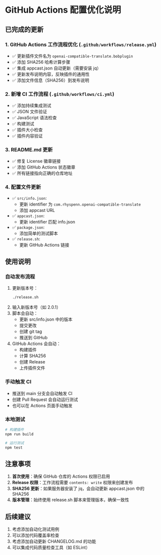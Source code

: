 # GitHub Actions 配置优化说明

## 已完成的更新

### 1. GitHub Actions 工作流程优化 (`.github/workflows/release.yml`)
- ✅ 更新插件文件名为 `openai-compatible-translate.bobplugin`
- ✅ 添加 SHA256 哈希计算步骤
- ✅ 集成 appcast.json 自动更新（需要安装 jq）
- ✅ 更新发布说明内容，反映插件的通用性
- ✅ 添加文件信息（SHA256）到发布说明

### 2. 新增 CI 工作流程 (`.github/workflows/ci.yml`)
- ✅ 添加持续集成测试
- ✅ JSON 文件验证
- ✅ JavaScript 语法检查
- ✅ 构建测试
- ✅ 插件大小检查
- ✅ 插件内容验证

### 3. README.md 更新
- ✅ 修复 License 徽章链接
- ✅ 添加 GitHub Actions 状态徽章
- ✅ 所有链接指向正确的仓库地址

### 4. 配置文件更新
- ✅ `src/info.json`: 
  - 更新 identifier 为 `com.rhyspenn.openai-compatible-translate`
  - 添加 appcast URL
- ✅ `appcast.json`: 
  - 更新 identifier 匹配 info.json
- ✅ `package.json`: 
  - 添加简单的测试脚本
- ✅ `release.sh`: 
  - 更新 GitHub Actions 链接

## 使用说明

### 自动发布流程
1. 更新版本号：
   ```bash
   ./release.sh
   ```
2. 输入新版本号（如 2.0.1）
3. 脚本会自动：
   - 更新 src/info.json 中的版本
   - 提交更改
   - 创建 git tag
   - 推送到 GitHub
4. GitHub Actions 会自动：
   - 构建插件
   - 计算 SHA256
   - 创建 Release
   - 上传插件文件

### 手动触发 CI
- 推送到 main 分支会自动触发 CI
- 创建 Pull Request 会自动运行测试
- 也可以在 Actions 页面手动触发

### 本地测试
```bash
# 构建插件
npm run build

# 运行测试
npm test
```

## 注意事项

1. **首次使用**：确保 GitHub 仓库的 Actions 权限已启用
2. **Release 权限**：工作流程需要 `contents: write` 权限来创建发布
3. **SHA256 更新**：如果服务器安装了 jq，会自动更新 appcast.json 中的 SHA256
4. **版本管理**：始终使用 release.sh 脚本来管理版本，确保一致性

## 后续建议

1. 考虑添加自动化测试用例
2. 可以添加代码覆盖率检查
3. 考虑添加自动更新 CHANGELOG.md 的功能
4. 可以集成代码质量检查工具（如 ESLint）